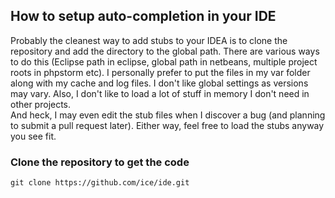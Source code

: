 ## How to setup auto-completion in your IDE


Probably the cleanest way to add stubs to your IDEA is to clone the repository and add the directory to the global path.
There are various ways to do this (Eclipse path in eclipse, global path in netbeans, multiple project roots in phpstorm etc).
I personally  prefer to put the files in my var folder along with my cache and log files. I don't like global settings 
as versions may vary. Also, I don't like to load a lot of stuff in memory I don't need in other projects.  
And heck, I may even edit the stub files when I discover a bug (and planning to submit a pull request later). 
Either way, feel free to load the stubs anyway you see fit. 

### Clone the repository to get the code
```
git clone https://github.com/ice/ide.git
```



